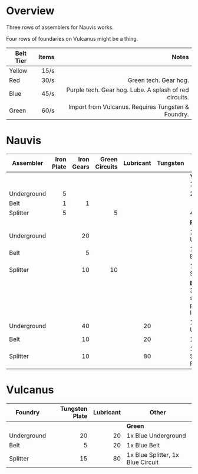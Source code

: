 # Overview

Three rows of assemblers for Nauvis works.

Four rows of foundaries on Vulcanus might be a thing.

| Belt Tier | Items | Notes |
| ----------| -----:| -----:|
| Yellow    | 15/s  |
| Red       | 30/s  | Green tech.  Gear hog.
| Blue      | 45/s  | Purple tech.  Gear hog.  Lube.  A splash of red circuits.
| Green     | 60/s  | Import from Vulcanus.  Requires Tungsten & Foundry.



# Nauvis

| Assembler     | Iron Plate| Iron Gears| Green Circuits| Lubricant | Tungsten  | Other |
| --------------| ---------:| ---------:| -------------:| ---------:| ---------:| ------|
|               |           |           |               |           |           | **Yellow** (Row 1)
| Underground   |  5        |           |               |           |           | 2.5x Belt
| Belt          |  1        | 1         |               |           |           |
| Splitter      |  5        |           |  5            |           |           | 4x Belt
|               |           |           |               |           |           | **Red**  (Row 2)
| Underground   |           | 20        |               |           |           | 1x Yellow Underground
| Belt          |           |  5        |               |           |           | 1x Yellow Belt
| Splitter      |           | 10        | 10            |           |           | 1x Yellow Splitter
|               |           |           |               |           |           | **Blue** (Row 3?  Purple science ≈ post-logistics?)
| Underground   |           | 40        |               |        20 |           | 1x Red Underground
| Belt          |           | 10        |               |        20 |           | 1x Red Belt
| Splitter      |           | 10        |               |        80 |           | 1x Red Splitter, 10x Red circuit



# Vulcanus

| Foundry       | Tungsten Plate    | Lubricant | Other |
| --------------| -----------------:| ---------:| ------|
|               |                   |           | **Green**
| Underground   |                20 |        20 | 1x Blue Underground
| Belt          |                 5 |        20 | 1x Blue Belt
| Splitter      |                15 |        80 | 1x Blue Splitter, 1x Blue Circuit
